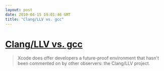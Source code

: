 ```yaml
---
layout: post
date: 2010-04-15 19:01:46 GMT
title: "Clang/LLV vs. gcc"
---
```

# [Clang/LLV vs. gcc](http://www.brockerhoff.net/bb/viewtopic.php?p=2796#2796)

> Xcode does offer developers a future-proof environment that hasn't been commented on by other observers: the Clang/LLV project. 
